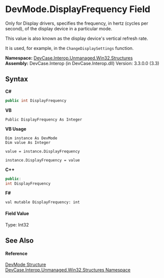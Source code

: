 # DevMode.DisplayFrequency Field
 

Only for Display drivers, specifies the frequency, in hertz (cycles per second), of the display device in a particular mode. 

 This value is also known as the display device's vertical refresh rate. 

 It is used, for example, in the `ChangeDisplaySettings` function.

**Namespace:**&nbsp;<a href="N_DevCase_Interop_Unmanaged_Win32_Structures">DevCase.Interop.Unmanaged.Win32.Structures</a><br />**Assembly:**&nbsp;DevCase.Interop (in DevCase.Interop.dll) Version: 3.3.0.0 (3.3)

## Syntax

**C#**<br />
``` C#
public int DisplayFrequency
```

**VB**<br />
``` VB
Public DisplayFrequency As Integer
```

**VB Usage**<br />
``` VB Usage
Dim instance As DevMode
Dim value As Integer

value = instance.DisplayFrequency

instance.DisplayFrequency = value
```

**C++**<br />
``` C++
public:
int DisplayFrequency
```

**F#**<br />
``` F#
val mutable DisplayFrequency: int
```


#### Field Value
Type: Int32

## See Also


#### Reference
<a href="T_DevCase_Interop_Unmanaged_Win32_Structures_DevMode">DevMode Structure</a><br /><a href="N_DevCase_Interop_Unmanaged_Win32_Structures">DevCase.Interop.Unmanaged.Win32.Structures Namespace</a><br />